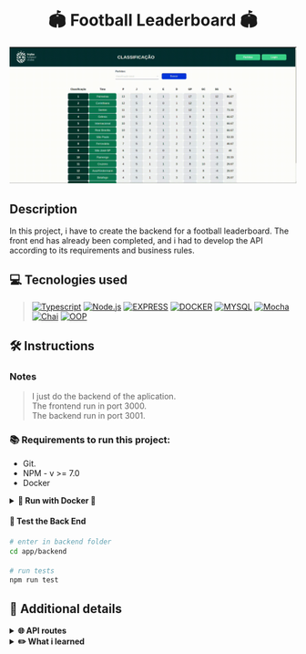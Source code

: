 <h1 align="center">🏟️  Football Leaderboard  🏟️</h1>

<div align='center'>
<img alt="tfc-img" src="./tfc.gif">
</div>

## Description
<p>In this project, i have to create the backend for a football leaderboard. The front end has already been completed, and i had to develop the API according to its requirements and business rules.</p>

## 💻 Tecnologies used
> [![Typescript][Typescript]][Typescript-url]
[![Node.js][Node.js]][Node.js-url]
[![EXPRESS][EXPRESS]][EXPRESS-url]
[![DOCKER][DOCKER]][DOCKER-url]
[![MYSQL][MYSQL]][MYSQL-url]
[![Mocha][Mocha]][Mocha-url]
[![Chai][Chai]][Chai-url]
[![OOP][OOP]][OOP-url]

## 🛠️ Instructions

### Notes
>I just do the backend of the aplication.<br/>
>The frontend run in port 3000.<br/>
>The backend run in port 3001.<br/>

### 📚 Requirements to run this project:
- Git.
- NPM - v >= 7.0
- Docker


<details>
    <summary><strong>🐳 Run with Docker 🐳</strong></summary>
    
```bash
# Clone the repo
git clone https://github.com/caiobacode/footbal-leaderboard.git

# Enter in repo
cd footbal-leaderboard

#install dependencies
npm run install:apps

# Run DockerCompose
npm run compose:up

# Go to the backend folder and populate the database.
cd app/backend
npm run db:reset
```
</details>

#### <strong>🧪 Test the Back End</strong>

```bash
# enter in backend folder
cd app/backend

# run tests
npm run test
```

## 🔎 Additional details


<details>
    <summary><strong>🌐 API routes</strong></summary>

<br/>

> <strong>Leaderboard Route</strong><br/>
- GET "/leaderboard/home" - Return the leaderboard of the teams that played at home.
- GET "/leaderboard/away" - Return the leaderboard of the teams that not played at home.
- GET "/leaderboard" - Returns the both leaderboard.

> <strong>Login Route</strong><br/>
- POST "/login" - Login the user if the fields are correct.<br/>
- GET "/login/role" - Return the user role(admin or user).

> <strong>Matches Route</strong><br/>
- GET "/matches" - Returns all motorcycles<br/>
- PATCH "/matches/:id/finish" - Finish the match.<br/>
- PATCH "/matches/:id" - Update the match score.<br/>
- POST "/matches" - Start a match with the teams passed by request.

> <strong>Teams Route</strong><br/>
- GET "/teams" - Returns all teams.<br/>
- GET "/teams/:id" - Returns the team that has the id passed by the request.

</details>

  <details>
    <summary><strong>✏️ What i learned</strong></summary>

+ OOP (Object-Oriented-Programing) in typescript.
+ How to develop backend for a finished front end.
+ How to run a full stack aplication with docker.
  
  </details>


[Typescript]: https://img.shields.io/badge/typescript-3178C6?style=for-the-badge&logo=typescript&logoColor=white
[Typescript-url]: https://www.typescriptlang.org

[Node.js]: https://img.shields.io/badge/-Node.js-80BC02?style=for-the-badge&logo=node.js&logoColor=black
[Node.js-url]: https://nodejs.org/en

[EXPRESS]: https://img.shields.io/badge/Express-111111?style=for-the-badge&logo=express&logoColor=white
[EXPRESS-url]: https://expressjs.com

[Mocha]: https://img.shields.io/badge/MOCHA-6D4A31?style=for-the-badge&logo=mocha&logoColor=white
[Mocha-url]: https://mochajs.org

[Chai]: https://img.shields.io/badge/chai-974942?style=for-the-badge&logo=chai&logoColor=white
[Chai-url]: https://www.chaijs.com

[MYSQL]: https://img.shields.io/badge/MySQL-00758f?style=for-the-badge&logo=mysql&logoColor=white
[MYSQL-url]: https://www.mysql.com

[DOCKER]: https://img.shields.io/badge/Docker-0db7ed?style=for-the-badge&logo=docker&logoColor=white
[DOCKER-url]: https://www.docker.com

[OOP]: https://img.shields.io/badge/OOP-3a0ca3?style=for-the-badge
[OOP-url]: https://developer.mozilla.org/en-US/docs/Learn/JavaScript/Objects/Object-oriented_programming